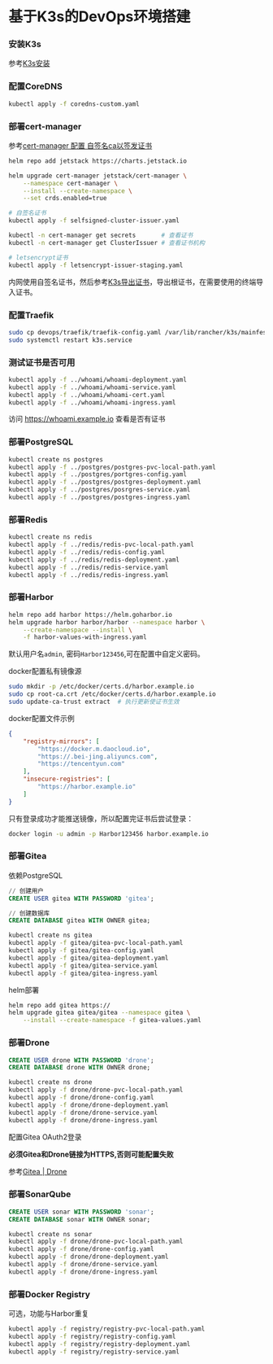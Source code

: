 # 基于K3s的DevOps环境搭建

### 安装K3s
参考[K3s安装](https://chengming0916.github.io)

### 配置CoreDNS
```bash
kubectl apply -f coredns-custom.yaml
```

### 部署cert-manager
参考[cert-manager 配置 自签名ca以签发证书](https://www.teanote.pub/archives/532)
```bash
helm repo add jetstack https://charts.jetstack.io

helm upgrade cert-manager jetstack/cert-manager \
    --namespace cert-manager \
    --install --create-namespace \
    --set crds.enabled=true

# 自签名证书
kubectl apply -f selfsigned-cluster-issuer.yaml

kubectl -n cert-manager get secrets       # 查看证书
kubectl -n cert-manager get ClusterIssuer # 查看证书机构

# letsencrypt证书
kubectl apply -f letsencrypt-issuer-staging.yaml
```

内网使用自签名证书，然后参考[K3s导出证书](https://chengming0916.github.io/2024/04/02/Kubernetes/K3s导出证书/)，导出根证书，在需要使用的终端导入证书。


### 配置Traefik

```bash
sudo cp devops/traefik/traefik-config.yaml /var/lib/rancher/k3s/mainfest/
sudo systemctl restart k3s.service
```

### 测试证书是否可用

```bash
kubectl apply -f ../whoami/whoami-deployment.yaml
kubectl apply -f ../whoami/whoami-service.yaml
kubectl apply -f ../whoami/whoami-cert.yaml
kubectl apply -f ../whoami/whoami-ingress.yaml
```

访问 https://whoami.example.io 查看是否有证书

### 部署PostgreSQL

```bash
kubectl create ns postgres 
kubectl apply -f ../postgres/postgres-pvc-local-path.yaml
kubectl apply -f ../postgres/portgres-config.yaml
kubectl apply -f ../postgres/postgres-deployment.yaml
kubectl apply -f ../postgres/posrgres-service.yaml
kubectl apply -f ../postgres/postgres-ingress.yaml
```

### 部署Redis

```bash
kubectl create ns redis
kubectl apply -f ../redis/redis-pvc-local-path.yaml
kubectl apply -f ../redis/redis-config.yaml
kubectl apply -f ../redis/redis-deployment.yaml
kubectl apply -f ../redis/redis-service.yaml
kubectl apply -f ../redis/redis-ingress.yaml
```

### 部署Harbor

```bash
helm repo add harbor https://helm.goharbor.io
helm upgrade harbor harbor/harbor --namespace harbor \
    --create-namespace --install \
    -f harbor-values-with-ingress.yaml
```
默认用户名`admin`, 密码`Harbor123456`,可在配置中自定义密码。

docker配置私有镜像源
```bash
sudo mkdir -p /etc/docker/certs.d/harbor.example.io
sudo cp root-ca.crt /etc/docker/certs.d/harbor.example.io
sudo update-ca-trust extract  # 执行更新使证书生效
```

docker配置文件示例
```json
{
    "registry-mirrors": [
        "https://docker.m.daocloud.io",
        "https://.bei-jing.aliyuncs.com",
        "https://tencentyun.com"
    ],
    "insecure-registries": [
        "https://harbor.example.io"
    ]
}
```

只有登录成功才能推送镜像，所以配置完证书后尝试登录：
```bash
docker login -u admin -p Harbor123456 harbor.example.io
```

### 部署Gitea

依赖PostgreSQL

```SQL
// 创建用户
CREATE USER gitea WITH PASSWORD 'gitea';

// 创建数据库
CREATE DATABASE gitea WITH OWNER gitea; 
```

```bash
kubectl create ns gitea
kubectl apply -f gitea/gitea-pvc-local-path.yaml
kubectl apply -f gitea/gitea-config.yaml
kubectl apply -f gitea/gitea-deployment.yaml
kubectl apply -f gitea/gitea-service.yaml
kubectl apply -f gitea/gitea-ingress.yaml
```

helm部署
```bash
helm repo add gitea https://
helm upgrade gitea gitea/gitea --namespace gitea \
    --install --create-namespace -f gitea-values.yaml
```

### 部署Drone

```SQL
CREATE USER drone WITH PASSWORD 'drone';
CREATE DATABASE drone WITH OWNER drone;
```

```bash
kubectl create ns drone 
kubectl apply -f drone/drone-pvc-local-path.yaml
kubectl apply -f drone/drone-config.yaml
kubectl apply -f drone/drone-deployment.yaml
kubectl apply -f drone/drone-service.yaml
kubectl apply -f drone/drone-ingress.yaml
```
配置Gitea OAuth2登录

**必须Gitea和Drone链接为HTTPS,否则可能配置失败**

参考[Gitea | Drone](https://docs.drone.io/server/provider/gitea/)

### 部署SonarQube

```SQL
CREATE USER sonar WITH PASSWORD 'sonar';
CREATE DATABASE sonar WITH OWNER sonar;
```

```bash
kubectl create ns sonar
kubectl apply -f drone/drone-pvc-local-path.yaml
kubectl apply -f drone/drone-config.yaml
kubectl apply -f drone/drone-deployment.yaml
kubectl apply -f drone/drone-service.yaml
kubectl apply -f drone/drone-ingress.yaml
```

### 部署Docker Registry
可选，功能与Harbor重复
```bash
kubectl apply -f registry/registry-pvc-local-path.yaml
kubectl apply -f registry/registry-config.yaml
kubectl apply -f registry/registry-deployment.yaml
kubectl apply -f registry/registry-service.yaml
```